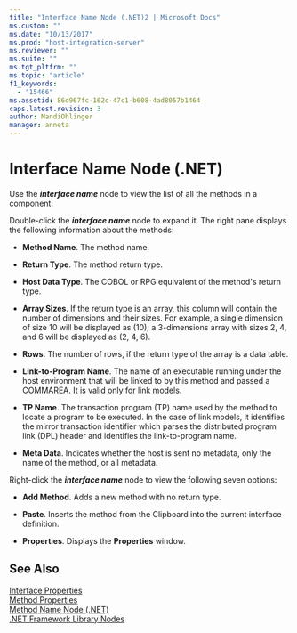 ```yaml
---
title: "Interface Name Node (.NET)2 | Microsoft Docs"
ms.custom: ""
ms.date: "10/13/2017"
ms.prod: "host-integration-server"
ms.reviewer: ""
ms.suite: ""
ms.tgt_pltfrm: ""
ms.topic: "article"
f1_keywords: 
  - "15466"
ms.assetid: 86d967fc-162c-47c1-b608-4ad8057b1464
caps.latest.revision: 3
author: MandiOhlinger
manager: anneta
---
```

# Interface Name Node (.NET)
Use the ***interface name*** node to view the list of all the methods in a component.  
  
 Double-click the ***interface name*** node to expand it. The right pane displays the following information about the methods:  
  
-   **Method Name**. The method name.  
  
-   **Return Type**. The method return type.  
  
-   **Host Data Type**. The COBOL or RPG equivalent of the method's return type.  
  
-   **Array Sizes**. If the return type is an array, this column will contain the number of dimensions and their sizes. For example, a single dimension of size 10 will be displayed as (10); a 3-dimensions array with sizes 2, 4, and 6 will be displayed as (2, 4, 6).  
  
-   **Rows**. The number of rows, if the return type of the array is a data table.  
  
-   **Link-to-Program Name**. The name of an executable running under the host environment that will be linked to by this method and passed a COMMAREA. It is valid only for link models.  
  
-   **TP Name**. The transaction program (TP) name used by the method to locate a program to be executed. In the case of link models, it identifies the mirror transaction identifier which parses the distributed program link (DPL) header and identifies the link-to-program name.  
  
-   **Meta Data**. Indicates whether the host is sent no metadata, only the name of the method, or all metadata.  
  
 Right-click the ***interface name*** node to view the following seven options:  
  
-   **Add Method**. Adds a new method with no return type.  
  
-   **Paste**. Inserts the method from the Clipboard into the current interface definition.  
  
-   **Properties**. Displays the **Properties** window.  
  
## See Also  
 [Interface Properties](../core/interface-properties.md)   
 [Method Properties](../core/method-properties.md)   
 [Method Name Node (.NET)](../core/method-name-node-net.md)   
 [.NET Framework Library Nodes](../core/net-framework-library-nodes.md)